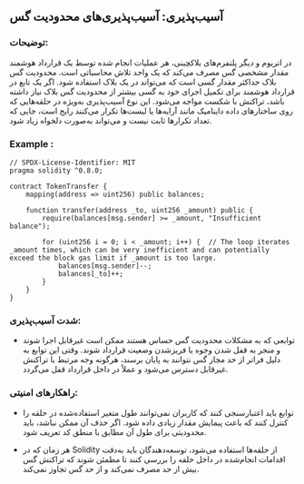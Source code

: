 ## آسیب‌پذیری: آسیب‌پذیری‌های محدودیت گس

### توضیحات: 
در اتریوم و دیگر پلتفرم‌های بلاکچینی، هر عملیات انجام شده توسط یک قرارداد هوشمند مقدار مشخصی گس مصرف می‌کند که یک واحد تلاش محاسباتی است. محدودیت گس بلاک حداکثر مقدار گسی است که می‌تواند در یک بلاک استفاده شود. اگر یک تابع در قرارداد هوشمند برای تکمیل اجرای خود به گسی بیشتر از محدودیت گس بلاک نیاز داشته باشد، تراکنش با شکست مواجه می‌شود. این نوع آسیب‌پذیری به‌ویژه در حلقه‌هایی که روی ساختارهای داده داینامیک مانند آرایه‌ها یا لیست‌ها تکرار می‌کنند رایج است، جایی که تعداد تکرارها ثابت نیست و می‌تواند به‌صورت دلخواه زیاد شود.

### Example :
```
// SPDX-License-Identifier: MIT
pragma solidity ^0.8.0;

contract TokenTransfer {
    mapping(address => uint256) public balances;

    function transfer(address _to, uint256 _amount) public {
        require(balances[msg.sender] >= _amount, "Insufficient balance");
        
        for (uint256 i = 0; i < _amount; i++) {  // The loop iterates _amount times, which can be very inefficient and can potentially exceed the block gas limit if _amount is too large.
            balances[msg.sender]--; 
            balances[_to]++; 
        }
    }
}
```
### شدت آسیب‌پذیری:
- توابعی که به مشکلات محدودیت گس حساس هستند ممکن است غیرقابل اجرا شوند و منجر به قفل شدن وجوه یا فریزشدن وضعیت قرارداد شوند. وقتی این توابع به دلیل فراتر از حد مجاز گس نتوانند به پایان برسند، هرگونه وجه مرتبط با تراکنش غیرقابل دسترس می‌شود و عملاً در داخل قرارداد قفل می‌گردد.

### راهکارهای امنیتی:
- توابع باید اعتبارسنجی کنند که کاربران نمی‌توانند طول متغیر استفاده‌شده در حلقه را کنترل کنند که باعث پیمایش مقدار زیادی داده شود. اگر حذف آن ممکن نباشد، باید محدودیتی برای طول آن مطابق با منطق کد تعریف شود.
  
- هر زمان که در Solidity از حلقه‌ها استفاده می‌شود، توسعه‌دهندگان باید به‌دقت اقدامات انجام‌شده در داخل حلقه را بررسی کنند تا مطمئن شوند که تراکنش گس بیش از حد مصرف نمی‌کند و از حد گس تجاوز نمی‌کند.

